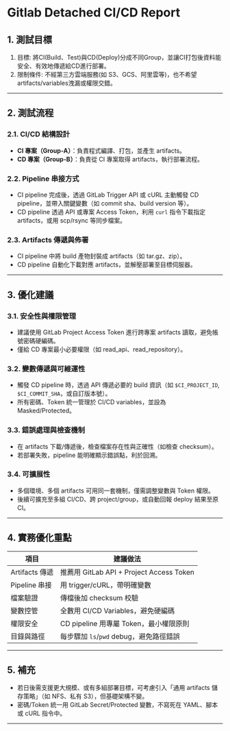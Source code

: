 # Gitlab Detached CI/CD Report

## 1. 測試目標
1. 目標: 將CI(Build、Test)與CD(Deploy)分成不同Group，並讓CI打包後資料能安全、有效地傳遞給CD進行部署。
2. 限制條件: 不經第三方雲端服務(如 S3、GCS、阿里雲等)，也不希望artifacts/variables洩漏或權限交錯。

---

## 2. 測試流程

### 2.1. CI/CD 結構設計
- **CI 專案（Group-A）**：負責程式編譯、打包，並產生 artifacts。
- **CD 專案（Group-B）**：負責從 CI 專案取得 artifacts，執行部署流程。

### 2.2. Pipeline 串接方式
- CI pipeline 完成後，透過 GitLab Trigger API 或 cURL 主動觸發 CD pipeline，並帶入關鍵變數（如 commit sha、build version 等）。
- CD pipeline 透過 API 或專案 Access Token，利用 `curl` 指令下載指定 artifacts，或用 scp/rsync 等同步檔案。

### 2.3. Artifacts 傳遞與佈署
- CI pipeline 中將 build 產物封裝成 artifacts（如 tar.gz、zip）。
- CD pipeline 自動化下載對應 artifacts，並解壓部署至目標伺服器。

---

## 3. 優化建議

### 3.1. 安全性與權限管理
- 建議使用 GitLab Project Access Token 進行跨專案 artifacts 讀取，避免帳號密碼硬編碼。
- 僅給 CD 專案最小必要權限（如 read_api、read_repository）。

### 3.2. 變數傳遞與可維運性
- 觸發 CD pipeline 時，透過 API 傳遞必要的 build 資訊（如 `$CI_PROJECT_ID`, `$CI_COMMIT_SHA`，或自訂版本號）。
- 所有密碼、Token 統一管理於 CI/CD variables，並設為 Masked/Protected。

### 3.3. 錯誤處理與檢查機制
- 在 artifacts 下載/傳遞後，檢查檔案存在性與正確性（如檢查 checksum）。
- 若部署失敗，pipeline 能明確顯示錯誤點，利於回溯。

### 3.4. 可擴展性
- 多個環境、多個 artifacts 可用同一套機制，僅需調整變數與 Token 權限。
- 後續可擴充至多組 CI/CD、跨 project/group，或自動回報 deploy 結果至原 CI。

---

## 4. 實務優化重點

| 項目            | 建議做法                                 |
|-----------------|------------------------------------------|
| Artifacts 傳遞  | 推薦用 GitLab API + Project Access Token  |
| Pipeline 串接   | 用 trigger/cURL，帶明確變數               |
| 檔案驗證        | 傳檔後加 checksum 校驗                    |
| 變數控管        | 全數用 CI/CD Variables，避免硬編碼         |
| 權限安全        | CD pipeline 用專屬 Token，最小權限原則     |
| 目錄與路徑      | 每步驟加 `ls`/`pwd` debug，避免路徑錯誤    |

---

## 5. 補充
- 若日後需支援更大規模、或有多組部署目標，可考慮引入「通用 artifacts 儲存策略」（如 NFS、私有 S3），但基礎架構不變。
- 密碼/Token 統一用 GitLab Secret/Protected 變數，不寫死在 YAML、腳本或 cURL 指令中。

---
